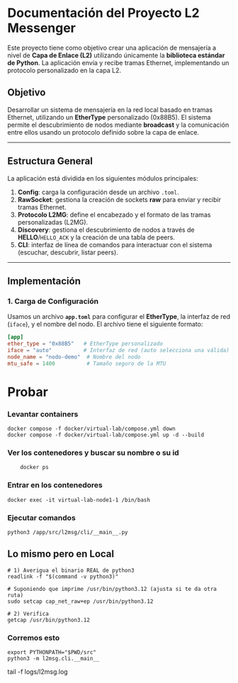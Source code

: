 # Documentación del Proyecto L2 Messenger

Este proyecto tiene como objetivo crear una aplicación de mensajería a nivel de **Capa de Enlace (L2)** utilizando únicamente la **biblioteca estándar de Python**. La aplicación envía y recibe tramas Ethernet, implementando un protocolo personalizado en la capa L2.

## Objetivo

Desarrollar un sistema de mensajería en la red local basado en tramas Ethernet, utilizando un **EtherType** personalizado (0x88B5). El sistema permite el descubrimiento de nodos mediante **broadcast** y la comunicación entre ellos usando un protocolo definido sobre la capa de enlace.

---

## Estructura General

La aplicación está dividida en los siguientes módulos principales:

1. **Config**: carga la configuración desde un archivo `.toml`.
2. **RawSocket**: gestiona la creación de sockets **raw** para enviar y recibir tramas Ethernet.
3. **Protocolo L2MG**: define el encabezado y el formato de las tramas personalizadas (L2MG).
4. **Discovery**: gestiona el descubrimiento de nodos a través de **HELLO**/`HELLO_ACK` y la creación de una tabla de peers.
5. **CLI**: interfaz de línea de comandos para interactuar con el sistema (escuchar, descubrir, listar peers).

---

## Implementación

### 1. Carga de Configuración

Usamos un archivo **`app.toml`** para configurar el **EtherType**, la interfaz de red (`iface`), y el nombre del nodo. El archivo tiene el siguiente formato:

```toml
[app]
ether_type = "0x88B5"   # EtherType personalizado
iface = "auto"          # Interfaz de red (auto selecciona una válida)
node_name = "nodo-demo"  # Nombre del nodo
mtu_safe = 1400          # Tamaño seguro de la MTU
```
# Probar
### Levantar containers
```
docker compose -f docker/virtual-lab/compose.yml down
docker compose -f docker/virtual-lab/compose.yml up -d --build
```

### Ver los contenedores y buscar su nombre o su id
```
    docker ps
```
### Entrar en los contenedores

```
docker exec -it virtual-lab-node1-1 /bin/bash
```
### Ejecutar comandos
```
python3 /app/src/l2msg/cli/__main__.py
```

## Lo mismo pero en Local
```
# 1) Averigua el binario REAL de python3
readlink -f "$(command -v python3)"

# Suponiendo que imprime /usr/bin/python3.12 (ajusta si te da otra ruta)
sudo setcap cap_net_raw+ep /usr/bin/python3.12

# 2) Verifica
getcap /usr/bin/python3.12
```

### Corremos esto
```
export PYTHONPATH="$PWD/src"
python3 -m l2msg.cli.__main__
```

tail -f logs/l2msg.log